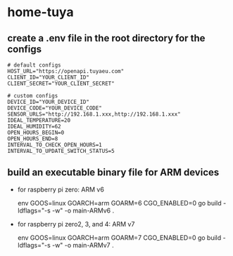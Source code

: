 # home-tuya

## create a .env file in the root directory for the configs

    # default configs
    HOST_URL="https://openapi.tuyaeu.com"
    CLIENT_ID="YOUR_CLIENT_ID"
    CLIENT_SECRET="YOUR_CLIENT_SECRET"

    # custom configs
    DEVICE_ID="YOUR_DEVICE_ID"
    DEVICE_CODE="YOUR_DEVICE_CODE"
    SENSOR_URLS="http://192.168.1.xxx,http://192.168.1.xxx"
    IDEAL_TEMPERATURE=20
    IDEAL_HUMIDITY=62
    OPEN_HOURS_BEGIN=0
    OPEN_HOURS_END=8
    INTERVAL_TO_CHECK_OPEN_HOURS=1
    INTERVAL_TO_UPDATE_SWITCH_STATUS=5

## build an executable binary file for ARM devices

- for raspberry pi zero: ARM v6

  env GOOS=linux GOARCH=arm GOARM=6 CGO_ENABLED=0 go build -ldflags="-s -w" -o main-ARMv6 .

- for raspberry pi zero2, 3, and 4: ARM v7

  env GOOS=linux GOARCH=arm GOARM=7 CGO_ENABLED=0 go build -ldflags="-s -w" -o main-ARMv7 .
